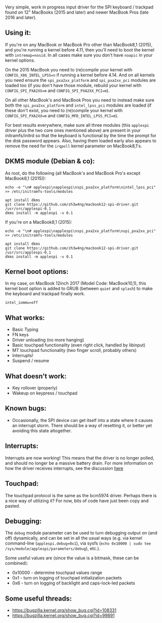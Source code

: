 Very simple, work in progress input driver for the SPI keyboard / trackpad found on 12" MacBooks (2015 and later) and newer MacBook Pros (late 2016 and later).

Using it:
---------
If you're on any MacBook or MacBook Pro other than MacBook8,1 (2015), and you're running a kernel before 4.11, then you'll need to boot the kernel with `intremap=nosid`. In all cases make sure you don't have `noapic` in your kernel options.

On the 2015 MacBook you need to (re)compile your kernel with `CONFIG_X86_INTEL_LPSS=n` if running a kernel before 4.14. And on all kernels you need ensure the `spi_pxa2xx_platform` and `spi_pxa2xx_pci` modules are loaded too (if you don't have those module, rebuild your kernel with `CONFIG_SPI_PXA2XX=m` and `CONFIG_SPI_PXA2XX_PCI=m`).

On all other MacBook's and MacBook Pros you need to instead make sure both the `spi_pxa2xx_platform` and `intel_lpss_pci` modules are loaded (if these don't exist, you need to (re)compile your kernel with `CONFIG_SPI_PXA2XX=m` and `CONFIG_MFD_INTEL_LPSS_PCI=m`).

For best results everywhere, make sure all three modules (this `applespi` driver plus the two core ones mentioned above) are present in your initramfs/initrd so that the keyboard is functional by the time the prompt for the disk password appears. Also, having them loaded early also appears to remove the need for the `irqpoll` kernel parameter on MacBook8,1's.


DKMS module (Debian & co):
--------------------------
As root, do the following (all MacBook's and MacBook Pro's except MacBook8,1 (2015)):
```
echo -e "\n# applespi\napplespi\nspi_pxa2xx_platform\nintel_lpss_pci" >> /etc/initramfs-tools/modules

apt install dkms
git clone https://github.com/zh3w4ng/macbook12-spi-driver.git /usr/src/applespi-0.1
dkms install -m applespi -v 0.1
```

If you're on a MacBook8,1 (2015):
```
echo -e "\n# applespi\napplespi\nspi_pxa2xx_platform\nspi_pxa2xx_pci" >> /etc/initramfs-tools/modules

apt install dkms
git clone https://github.com/zh3w4ng/macbook12-spi-driver.git /usr/src/applespi-0.1
dkms install -m applespi -v 0.1
```

Kernel boot options:
--------------------
In my case, on MacBook 12inch 2017 (Model Code: MacBook10,1), this kernel boot option is added to GRUB (between `quiet` and `splash`) to make the keyboard and trackpad finally work.

```
intel_iommu=off
```

What works:
-----------
* Basic Typing
* FN keys
* Driver unloading (no more hanging)
* Basic touchpad functionality (even right click, handled by libinput)
* MT touchpad functionality (two finger scroll, probably others)
* Interrupts!
* Suspend / resume

What doesn't work:
------------------
* Key rollover (properly)
* Wakeup on keypress / touchpad
 
Known bugs:
-----------
* Occasionally, the SPI device can get itself into a state where it causes an interrupt storm. There should be a way of resetting it, or better yet avoiding this state altogether.

Interrupts:
-----------
Interrupts are now working! This means that the driver is no longer polled, and should no longer be a massive battery drain. For more information on how the driver receives interrupts, see the discussion [here](https://github.com/cb22/macbook12-spi-driver/pull/1)

Touchpad:
---------
The touchpad protocol is the same as the bcm5974 driver. Perhaps there is a nice way of utilizing it? For now, bits of code have just been copy and pasted.

Debugging:
----------
The `debug` module parameter can be used to turn debugging output on (and off) dynamically, and can be set in all the usual ways (e.g. via kernel command-line (`applespi.debug=0x1`), via sysfs (`echo 0x10000 | sudo tee /sys/module/applespi/parameters/debug`), etc.).

Some useful values are (since the value is a bitmask, these can be combined):
* 0x10000 - determine touchpad values range
* 0x1     - turn on logging of touchpad initialization packets
* 0x6     - turn on logging of backlight and caps-lock-led packets

Some useful threads:
--------------------
* https://bugzilla.kernel.org/show_bug.cgi?id=108331
* https://bugzilla.kernel.org/show_bug.cgi?id=99891
